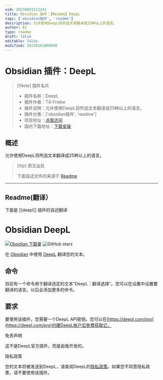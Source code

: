 ```yaml
---
uid: 20230803212243
title: Obsidian 插件：【Readme】DeepL
tags: ['obsidian插件', 'readme']
description: 允许使用DeepL将所选文本翻译成25种以上的语言。
author: AI
type: readme
draft: false
editable: false
modified: 20230101000000
---
```


# Obsidian 插件：DeepL

> [!Note] 插件名片
> - 插件名称：DeepL
> - 插件作者：Till Friebe
> - 插件说明：允许使用DeepL将所选文本翻译成25种以上的语言。
> - 插件分类：['obsidian插件', 'readme']
> - 项目地址：[点我访问](https://github.com/friebetill/obsidian-deepl)
> - 国内下载地址：[下载安装](https://pkmer.cn/products/plugin/pluginMarket/?deepl)

## 概述

允许使用DeepL将所选文本翻译成25种以上的语言。



> [!tip] 原文出处
> 
>下面自述文件的来源于 [Readme](https://ghproxy.net/https://raw.githubusercontent.com/friebetill/obsidian-deepl/main/README.md)
> 

---

## Readme(翻译）

下面是 [[deepl]] 插件的自述翻译



# Obsidian DeepL

[![Obsidian 下载量](https://img.shields.io/badge/dynamic/json?color=7e6ad6&labelColor=34208c&label=Obsidian%20下载量&query=$['deepl'].downloads&url=https://raw.githubusercontent.com/obsidianmd/obsidian-releases/master/community-plugin-stats.json&)](obsidian://show-plugin?id=deepl)
![GitHub stars](https://img.shields.io/github/stars/friebetill/obsidian-deepl?style=flat)

在 [Obsidian](https://obsidian.md/) 中使用 [DeepL](https://www.deepl.com/) 翻译您的文本。

## 命令

目前有一个命令用于翻译选定的文本“DeepL：翻译选择”。您可以在设置中设置要翻译的语言。以后会添加更多的命令。

## 要求

要使用该插件，您需要一个DeepL API密钥。您可以在[https://deepl.com/pro](https://deepl.com/pro)创建DeepL帐户后免费获取它。

免责声明

这不是DeepL官方插件，而是由我开发的。

隐私政策

您的文本将被发送到DeepL，请查阅DeepL的[隐私政策](https://www.deepl.com/en/privacy/)。如果您不同意隐私政策，请不要使用该插件。



